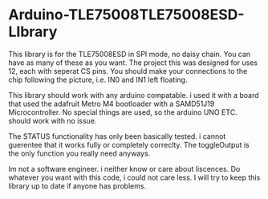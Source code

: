 # Arduino-TLE75008TLE75008ESD-LIbrary

This library is for the TLE75008ESD in SPI mode, no daisy chain. You can have as many of these as you want. The project this was designed for uses 12, each with seperat CS pins. You should
make your connections to the chip following the picture, i.e. IN0 and IN1 left floating.

This library should work with any arduino compatable. i used it with a board that used the adafruit Metro M4 bootloader with a SAMD51J19 Microcontroller. No special things are used, so the
arduino UNO ETC. should work with no issue.

The STATUS functionality has only been basically tested. i cannot guerentee that it works fully or completely correclty. The toggleOutput is the only function you really need anyways.

Im not a software engineer. i neither know or care about liscences. Do whatever you want with this code, i could not care less. I will try to keep this library up to date if anyone has problems.
